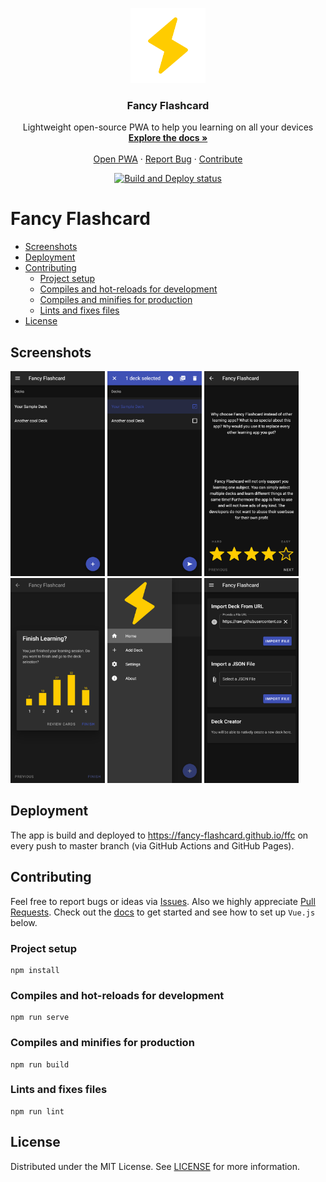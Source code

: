 <!-- README inspired by https://github.com/othneildrew/Best-README-Template -->

<p align="center">
  <a href="https://github.com/fancy-flashcard/ffc">
    <img src="src/assets/flash.svg" alt="Fancy Flashcard Logo" width="120" height="120">
  </a>

  <h3 align="center">Fancy Flashcard</h3>

  <p align="center">
    Lightweight open-source PWA to help you learning on all your devices
    <br />
    <a href="docs/"><strong>Explore the docs »</strong></a>
    <br />
    <br />
    <a href="https://fancy-flashcard.github.io/ffc/">Open PWA</a>
    ·
    <a href="https://github.com/fancy-flashcard/ffc/issues">Report Bug</a>
    ·
    <a href="https://github.com/fancy-flashcard/ffc/pulls">Contribute</a>
  </p>

  <p align="center">
    <a href="https://github.com/fancy-flashcard/ffc">
      <img src="https://github.com/dhbw-ffc/ffc/workflows/Build%20and%20Deploy/badge.svg" alt="Build and Deploy status">
    </a>
  </p>
</p>

# Fancy Flashcard <!-- omit in toc -->

- [Screenshots](#screenshots)
- [Deployment](#deployment)
- [Contributing](#contributing)
  - [Project setup](#project-setup)
  - [Compiles and hot-reloads for development](#compiles-and-hot-reloads-for-development)
  - [Compiles and minifies for production](#compiles-and-minifies-for-production)
  - [Lints and fixes files](#lints-and-fixes-files)
- [License](#license)

## Screenshots

<img src="docs/img/deck-selection.png" alt="Deck Selection" width="30%" /> <img src="docs/img/deck-selection-selected.png" alt="Deck Selection - one deck selected" width="30%" /> <img src="docs/img/q-and-a.png" alt="Card" width="30%" /> <img src="docs/img/finish.png" alt="Evaluation after finishing learning" width="30%" /> <img src="docs/img/menu.png" alt="Menu" width="30%" /> <img src="docs/img/import.png" alt="Import" width="30%" />

## Deployment
The app is build and deployed to https://fancy-flashcard.github.io/ffc on every push to master branch (via GitHub Actions and GitHub Pages).

## Contributing
Feel free to report bugs or ideas via [Issues](issues).
Also we highly appreciate [Pull Requests](pulls).
Check out the [docs](docs) to get started and see how to set up `Vue.js` below.

### Project setup
```
npm install
```

### Compiles and hot-reloads for development
```
npm run serve
```

### Compiles and minifies for production
```
npm run build
```

### Lints and fixes files
```
npm run lint
```

## License

Distributed under the MIT License. See [LICENSE](LICENSE) for more information.
